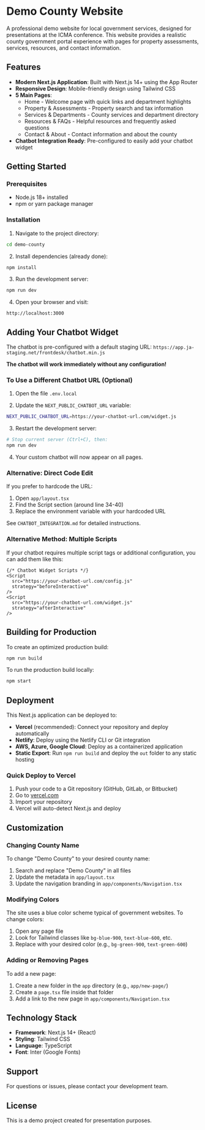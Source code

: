 # Demo County Website

A professional demo website for local government services, designed for presentations at the ICMA conference. This website provides a realistic county government portal experience with pages for property assessments, services, resources, and contact information.

## Features

- **Modern Next.js Application**: Built with Next.js 14+ using the App Router
- **Responsive Design**: Mobile-friendly design using Tailwind CSS
- **5 Main Pages**:
  - Home - Welcome page with quick links and department highlights
  - Property & Assessments - Property search and tax information
  - Services & Departments - County services and department directory
  - Resources & FAQs - Helpful resources and frequently asked questions
  - Contact & About - Contact information and about the county
- **Chatbot Integration Ready**: Pre-configured to easily add your chatbot widget

## Getting Started

### Prerequisites

- Node.js 18+ installed
- npm or yarn package manager



### Installation

1. Navigate to the project directory:
```bash
cd demo-county
```

2. Install dependencies (already done):
```bash
npm install
```

3. Run the development server:
```bash
npm run dev
```

4. Open your browser and visit:
```
http://localhost:3000
```

## Adding Your Chatbot Widget

The chatbot is pre-configured with a default staging URL: `https://app.ja-staging.net/frontdesk/chatbot.min.js`

**The chatbot will work immediately without any configuration!** 

### To Use a Different Chatbot URL (Optional)

1. Open the file `.env.local`

2. Update the `NEXT_PUBLIC_CHATBOT_URL` variable:
```bash
NEXT_PUBLIC_CHATBOT_URL=https://your-chatbot-url.com/widget.js
```

3. Restart the development server:
```bash
# Stop current server (Ctrl+C), then:
npm run dev
```

4. Your custom chatbot will now appear on all pages.

### Alternative: Direct Code Edit

If you prefer to hardcode the URL:

1. Open `app/layout.tsx`
2. Find the Script section (around line 34-40)
3. Replace the environment variable with your hardcoded URL

See `CHATBOT_INTEGRATION.md` for detailed instructions.

### Alternative Method: Multiple Scripts

If your chatbot requires multiple script tags or additional configuration, you can add them like this:

```tsx
{/* Chatbot Widget Scripts */}
<Script
  src="https://your-chatbot-url.com/config.js"
  strategy="beforeInteractive"
/>
<Script
  src="https://your-chatbot-url.com/widget.js"
  strategy="afterInteractive"
/>
```

## Building for Production

To create an optimized production build:

```bash
npm run build
```

To run the production build locally:

```bash
npm start
```

## Deployment

This Next.js application can be deployed to:

- **Vercel** (recommended): Connect your repository and deploy automatically
- **Netlify**: Deploy using the Netlify CLI or Git integration
- **AWS, Azure, Google Cloud**: Deploy as a containerized application
- **Static Export**: Run `npm run build` and deploy the `out` folder to any static hosting

### Quick Deploy to Vercel

1. Push your code to a Git repository (GitHub, GitLab, or Bitbucket)
2. Go to [vercel.com](https://vercel.com)
3. Import your repository
4. Vercel will auto-detect Next.js and deploy

## Customization

### Changing County Name

To change "Demo County" to your desired county name:

1. Search and replace "Demo County" in all files
2. Update the metadata in `app/layout.tsx`
3. Update the navigation branding in `app/components/Navigation.tsx`

### Modifying Colors

The site uses a blue color scheme typical of government websites. To change colors:

1. Open any page file
2. Look for Tailwind classes like `bg-blue-900`, `text-blue-600`, etc.
3. Replace with your desired color (e.g., `bg-green-900`, `text-green-600`)

### Adding or Removing Pages

To add a new page:

1. Create a new folder in the `app` directory (e.g., `app/new-page/`)
2. Create a `page.tsx` file inside that folder
3. Add a link to the new page in `app/components/Navigation.tsx`

## Technology Stack

- **Framework**: Next.js 14+ (React)
- **Styling**: Tailwind CSS
- **Language**: TypeScript
- **Font**: Inter (Google Fonts)

## Support

For questions or issues, please contact your development team.

## License

This is a demo project created for presentation purposes.
